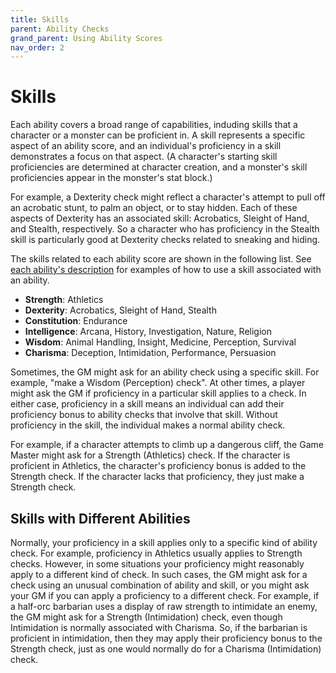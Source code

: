 ```yaml
---
title: Skills
parent: Ability Checks
grand_parent: Using Ability Scores
nav_order: 2
---
```


# Skills
Each ability covers a broad range of capabilities, induding skills that a character or a monster can be proficient in. A skill represents a specific aspect of an ability score, and an individual's proficiency in a skill demonstrates a focus on that aspect. (A character's starting skill proficiencies are determined at character creation, and a monster's skill proficiencies appear in the monster's stat block.)

For example, a Dexterity check might reflect a character's attempt to pull off an acrobatic stunt, to palm an object, or to stay hidden. Each of these aspects of Dexterity has an associated skill: Acrobatics, Sleight of Hand, and Stealth, respectively. So a character who has proficiency in the Stealth skill is particularly good at Dexterity checks related to sneaking and hiding.

The skills related to each ability score are shown in the following list. See [each ability's description](https://stormchaserroleplaying.com/stormchaserRPG/UsingAbilityScores/UsingEachAbility/) for examples of how to use a skill associated with an ability.
* **Strength**: Athletics
* **Dexterity**: Acrobatics, Sleight of Hand, Stealth
* **Constitution**: Endurance
* **Intelligence**: Arcana, History, Investigation, Nature, Religion
* **Wisdom**: Animal Handling, Insight, Medicine, Perception, Survival
* **Charisma**: Deception, Intimidation, Performance, Persuasion

Sometimes, the GM might ask for an ability check using a specific skill. For example, "make a Wisdom (Perception) check". At other times, a player might ask the GM if proficiency in a particular skill applies to a check. In either case, proficiency in a skill means an individual can add their proficiency bonus to ability checks that involve that skill. Without proficiency in the skill, the individual makes a normal ability check.

For example, if a character attempts to climb up a dangerous cliff, the Game Master might ask for a Strength (Athletics) check. If the character is proficient
in Athletics, the character's proficiency bonus is added to the Strength check. If the character lacks that proficiency, they just make a Strength check.

## Skills with Different Abilities
Normally, your proficiency in a skill applies only to a specific kind of ability check. For example, proficiency in Athletics usually applies to Strength checks. However, in some situations your proficiency might reasonably apply to a different kind of check. In such cases, the GM might ask for a check using an unusual combination of ability and skill, or you might ask your GM if you can apply a proficiency to a different check. For example, if a half-orc barbarian uses a display of raw strength to intimidate an enemy, the GM might ask for a Strength (Intimidation) check, even though Intimidation is normally associated with Charisma. So, if the barbarian is proficient in intimidation, then they may apply their proficiency bonus to the Strength check, just as one would normally do for a Charisma (Intimidation) check.
